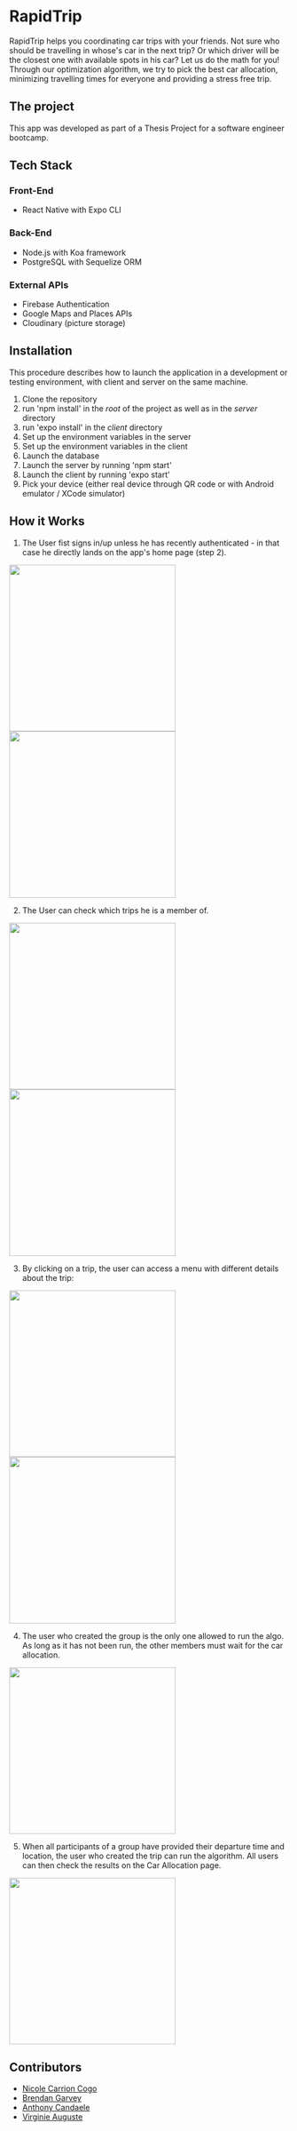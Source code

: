 # RapidTrip

RapidTrip helps you coordinating car trips with your friends. Not sure who should be travelling in whose's car in the next trip? Or which driver will be the closest one with available spots in his car? Let us do the math for you! Through our optimization algorithm, we try to pick the best car allocation, minimizing travelling times for everyone and providing a stress free trip.

## The project
This app was developed as part of a Thesis Project for a software engineer bootcamp. 

## Tech Stack
### Front-End
- React Native with Expo CLI
### Back-End
- Node.js with Koa framework
- PostgreSQL with Sequelize ORM
### External APIs
- Firebase Authentication
- Google Maps and Places APIs
- Cloudinary (picture storage)

## Installation
This procedure describes how to launch the application in a development or testing environment, with client and server on the same machine.
1. Clone the repository
2. run 'npm install' in the *root* of the project as well as in the *server* directory
3. run 'expo install' in the *client* directory
4. Set up the environment variables in the server
5. Set up the environment variables in the client
6. Launch the database
7. Launch the server by running 'npm start'
8. Launch the client by running 'expo start'
9. Pick your device (either real device through QR code or with Android emulator / XCode simulator)


## How it Works
1. The User fist signs in/up unless he has recently authenticated - in that case he directly lands on the app's home page (step 2).
<img src="readme-images/02-login.png" width="300"/>
<img src="readme-images/01-signup.png" width="300"/>

2. The User can check which trips he is a member of.
<img src="readme-images/03-homepage.png" width="300"/>
<img src="readme-images/09-profile.png" width="300"/>


3. By clicking on a trip, the user can access a menu with different details about the trip:
<img src="readme-images/04-trip.png" width="300"/>
<img src="readme-images/05-participants.png" width="300"/>

4. The user who created the group is the only one allowed to run the algo. As long as it has not been run, the other members must wait for the car allocation.
<img src="readme-images/07-car-allocation.png" width="300"/>

5. When all participants of a group have provided their departure time and location, the user who created the trip can run the algorithm. All users can then check the results on the Car Allocation page.
<img src="readme-images/08-car-allocation-result.png" width="300"/>


## Contributors
- [Nicole Carrion Cogo](https://github.com/nicolecogo)
- [Brendan Garvey](https://github.com/Brendan-G5)
- [Anthony Candaele]()
- [Virginie Auguste](https://github.com/Sipann)
